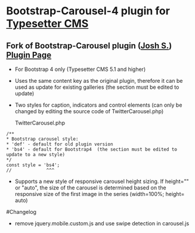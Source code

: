 # Bootstrap-Carousel-4 plugin for [Typesetter CMS](https://github.com/Typesetter/Typesetter) 
## Fork of Bootstrap-Carousel plugin  ([Josh S.](https://github.com/oyejorge)) [Plugin Page](http://www.typesettercms.com/Plugins/232_Bootstrap_Carousel_Gallery)

* For Bootstrap 4 only (Typesetter CMS 5.1 and higher)
* Uses the same content key as the original plugin, therefore it can be used as update for existing galleries (the section must be edited to update)
* Two styles for caption, indicators and control elements (can only be changed by editing the source code of TwitterCarousel.php)

	TwitterCarousel.php
```	
/**
* Bootstrap carousel style: 
* 'def' - default for old plugin version
* 'bs4' - default for Bootstrap4  (the section must be edited to update to a new style)
*/
const style = 'bs4';
//             ^^^ 
```

* Supports a new style of responsive carousel height sizing.
   If height="" or "auto", the size of the carousel is determined based on the responsive size of the first image in the series (width=100%; height= auto)


#Changelog
* remove jquery.mobile.custom.js and use swipe detection in carousel.js 